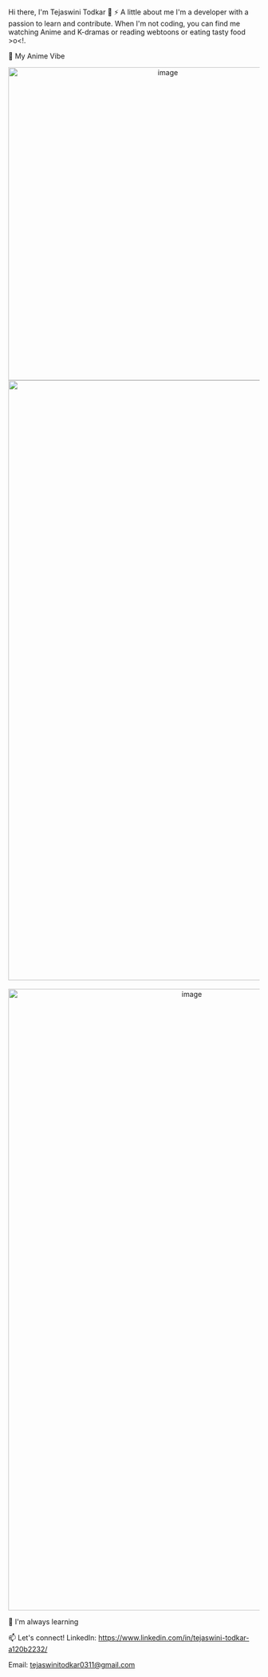 Hi there, I'm Tejaswini Todkar 👋
⚡️ A little about me
I'm a developer with a passion to learn and contribute. When I'm not coding, you can find me watching Anime and K-dramas or reading webtoons or eating tasty food >o<!.


🎨 My Anime Vibe
<p align="center">
<img width="624" height="626" alt="image" src="https://github.com/user-attachments/assets/33e1aea4-451d-4a0d-bbf1-80da37526c83" />

<img width="1200" height="1200" alt="image" src="https://github.com/user-attachments/assets/c8d3a1e2-1b51-479f-860b-586caeead2df" />

<br>
<br>
<img width="720" height="1243" alt="image" src="https://github.com/user-attachments/assets/440ed3e1-6771-4fab-9f50-03e2811b68ae" />

</p>

🌱 I'm always learning

📫 Let's connect!
LinkedIn: https://www.linkedin.com/in/tejaswini-todkar-a120b2232/

Email: tejaswinitodkar0311@gmail.com
